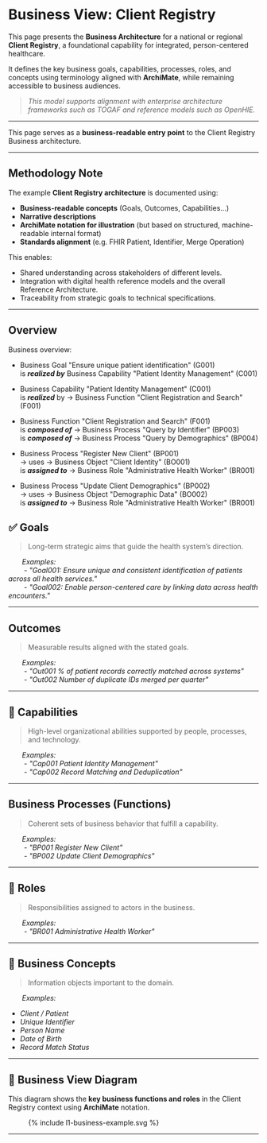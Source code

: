 # Business View: Client Registry

This page presents the **Business Architecture** for a national or regional **Client Registry**, a foundational capability for integrated, person-centered healthcare.

It defines the key business goals, capabilities, processes, roles, and concepts using terminology aligned with **ArchiMate**, while remaining accessible to business audiences.

> _This model supports alignment with enterprise architecture frameworks such as TOGAF and reference models such as OpenHIE._

---

This page serves as a **business-readable entry point** to the Client Registry Business architecture.

---

## Methodology Note

The example **Client Registry architecture** is documented using:
- **Business-readable concepts** (Goals, Outcomes, Capabilities…)
- **Narrative descriptions**
- **ArchiMate notation for illustration** (but based on structured, machine-readable internal format)
- **Standards alignment** (e.g. FHIR Patient, Identifier, Merge Operation)

This enables:
- Shared understanding across stakeholders of different levels.
- Integration with digital health reference models and the overall Reference Architecture.
- Traceability from strategic goals to technical specifications.

---

## Overview

Business overview: 
<!-- * Business Principle "Accessibility for Stakeholders" (PR001)
→ influences → Business Goal "Ensure unique patient identification" (G001) -->

* Business Goal "Ensure unique patient identification" (G001)  
is _**realized by**_ Business Capability "Patient Identity Management" (C001)

* Business Capability "Patient Identity Management" (C001)  
is _**realized**_ by → Business Function "Client Registration and Search" (F001)

* Business Function "Client Registration and Search" (F001)  
is _**composed of**_ → Business Process "Query by Identifier" (BP003)  
is _**composed of**_ → Business Process "Query by Demographics" (BP004)

* Business Process "Register New Client" (BP001)  
→ uses → Business Object "Client Identity" (BO001)  
is _**assigned to**_ → Business Role "Administrative Health Worker" (BR001)

* Business Process "Update Client Demographics" (BP002)  
→ uses → Business Object "Demographic Data" (BO002)  
is _**assigned to**_ → Business Role "Administrative Health Worker" (BR001)

<!-- * Business Process "Match Records" (BP003)  
→ uses → Business Object "Record Match" (BO003)  
is _**assigned to**_ → Business Role "Data Steward" (BR002)

* Business Process "Merge Records" (BP004)  
→ uses → Business Object "Merge Log" (BO004)  
is _**assigned to**_ → Business Role "Data Steward" (BR002) -->



## ✅ Goals

> Long-term strategic aims that guide the health system’s direction.

&nbsp;&nbsp;&nbsp;&nbsp;&nbsp;&nbsp;&nbsp;_Examples:_  
&nbsp;&nbsp;&nbsp;&nbsp;&nbsp;&nbsp;&nbsp;&nbsp;- _"Goal001: Ensure unique and consistent identification of patients across all health services."_  
&nbsp;&nbsp;&nbsp;&nbsp;&nbsp;&nbsp;&nbsp;&nbsp;- _"Goal002: Enable person-centered care by linking data across health encounters."_  

---

## Outcomes

> Measurable results aligned with the stated goals.

&nbsp;&nbsp;&nbsp;&nbsp;&nbsp;&nbsp;&nbsp;_Examples:_  
&nbsp;&nbsp;&nbsp;&nbsp;&nbsp;&nbsp;&nbsp;&nbsp;- _"Out001 % of patient records correctly matched across systems"_  
&nbsp;&nbsp;&nbsp;&nbsp;&nbsp;&nbsp;&nbsp;&nbsp;- _"Out002 Number of duplicate IDs merged per quarter"_  

---

## 🧠 Capabilities

> High-level organizational abilities supported by people, processes, and technology.

&nbsp;&nbsp;&nbsp;&nbsp;&nbsp;&nbsp;&nbsp;_Examples:_  
&nbsp;&nbsp;&nbsp;&nbsp;&nbsp;&nbsp;&nbsp;&nbsp;- _"Cap001 Patient Identity Management"_  
&nbsp;&nbsp;&nbsp;&nbsp;&nbsp;&nbsp;&nbsp;&nbsp;- _"Cap002 Record Matching and Deduplication"_  

---

## Business Processes (Functions)

> Coherent sets of business behavior that fulfill a capability.

&nbsp;&nbsp;&nbsp;&nbsp;&nbsp;&nbsp;&nbsp;_Examples:_  
&nbsp;&nbsp;&nbsp;&nbsp;&nbsp;&nbsp;&nbsp;&nbsp;- _"BP001 Register New Client"_  
&nbsp;&nbsp;&nbsp;&nbsp;&nbsp;&nbsp;&nbsp;&nbsp;- _"BP002 Update Client Demographics"_  
<!-- &nbsp;&nbsp;&nbsp;&nbsp;&nbsp;&nbsp;&nbsp;&nbsp;- _"BP003 Perform Record Matching"_  
&nbsp;&nbsp;&nbsp;&nbsp;&nbsp;&nbsp;&nbsp;&nbsp;- _"BP004 Merge Duplicate Records"_   -->

---

## 👤 Roles

> Responsibilities assigned to actors in the business.

&nbsp;&nbsp;&nbsp;&nbsp;&nbsp;&nbsp;&nbsp;_Examples:_  
&nbsp;&nbsp;&nbsp;&nbsp;&nbsp;&nbsp;&nbsp;&nbsp;- _"BR001 Administrative Health Worker"_  
<!-- &nbsp;&nbsp;&nbsp;&nbsp;&nbsp;&nbsp;&nbsp;&nbsp;- _"BP002 Client Registry Data Steward"_   -->

---

## 🧾 Business Concepts

> Information objects important to the domain.

&nbsp;&nbsp;&nbsp;&nbsp;&nbsp;&nbsp;&nbsp;_Examples:_  
- _Client / Patient_  
- _Unique Identifier_  
- _Person Name_  
- _Date of Birth_  
- _Record Match Status_  
<!-- - _Merge Audit Trail_   -->

---

## 🔧 Business View Diagram

This diagram shows the **key business functions and roles** in the Client Registry context using **ArchiMate** notation.

<figure>
  {% include l1-business-example.svg %}
</figure>

---
